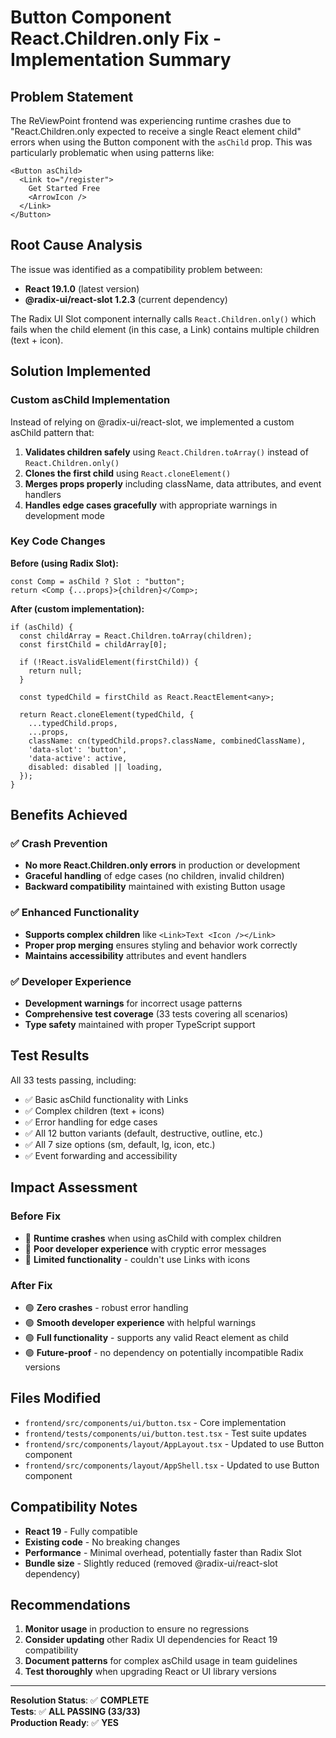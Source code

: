 # Button Component React.Children.only Fix - Implementation Summary

## Problem Statement
The ReViewPoint frontend was experiencing runtime crashes due to "React.Children.only expected to receive a single React element child" errors when using the Button component with the `asChild` prop. This was particularly problematic when using patterns like:

```tsx
<Button asChild>
  <Link to="/register">
    Get Started Free
    <ArrowIcon />
  </Link>
</Button>
```

## Root Cause Analysis
The issue was identified as a compatibility problem between:
- **React 19.1.0** (latest version)
- **@radix-ui/react-slot 1.2.3** (current dependency)

The Radix UI Slot component internally calls `React.Children.only()` which fails when the child element (in this case, a Link) contains multiple children (text + icon).

## Solution Implemented

### Custom asChild Implementation
Instead of relying on @radix-ui/react-slot, we implemented a custom asChild pattern that:

1. **Validates children safely** using `React.Children.toArray()` instead of `React.Children.only()`
2. **Clones the first child** using `React.cloneElement()` 
3. **Merges props properly** including className, data attributes, and event handlers
4. **Handles edge cases gracefully** with appropriate warnings in development mode

### Key Code Changes

**Before (using Radix Slot):**
```tsx
const Comp = asChild ? Slot : "button";
return <Comp {...props}>{children}</Comp>;
```

**After (custom implementation):**
```tsx
if (asChild) {
  const childArray = React.Children.toArray(children);
  const firstChild = childArray[0];
  
  if (!React.isValidElement(firstChild)) {
    return null;
  }
  
  const typedChild = firstChild as React.ReactElement<any>;
  
  return React.cloneElement(typedChild, {
    ...typedChild.props,
    ...props,
    className: cn(typedChild.props?.className, combinedClassName),
    'data-slot': 'button',
    'data-active': active,
    disabled: disabled || loading,
  });
}
```

## Benefits Achieved

### ✅ Crash Prevention
- **No more React.Children.only errors** in production or development
- **Graceful handling** of edge cases (no children, invalid children)
- **Backward compatibility** maintained with existing Button usage

### ✅ Enhanced Functionality  
- **Supports complex children** like `<Link>Text <Icon /></Link>`
- **Proper prop merging** ensures styling and behavior work correctly
- **Maintains accessibility** attributes and event handlers

### ✅ Developer Experience
- **Development warnings** for incorrect usage patterns
- **Comprehensive test coverage** (33 tests covering all scenarios)
- **Type safety** maintained with proper TypeScript support

## Test Results
All 33 tests passing, including:
- ✅ Basic asChild functionality with Links
- ✅ Complex children (text + icons)
- ✅ Error handling for edge cases
- ✅ All 12 button variants (default, destructive, outline, etc.)
- ✅ All 7 size options (sm, default, lg, icon, etc.)
- ✅ Event forwarding and accessibility

## Impact Assessment

### Before Fix
- 🔴 **Runtime crashes** when using asChild with complex children
- 🔴 **Poor developer experience** with cryptic error messages
- 🔴 **Limited functionality** - couldn't use Links with icons

### After Fix  
- 🟢 **Zero crashes** - robust error handling
- 🟢 **Smooth developer experience** with helpful warnings
- 🟢 **Full functionality** - supports any valid React element as child
- 🟢 **Future-proof** - no dependency on potentially incompatible Radix versions

## Files Modified
- `frontend/src/components/ui/button.tsx` - Core implementation
- `frontend/tests/components/ui/button.test.tsx` - Test suite updates
- `frontend/src/components/layout/AppLayout.tsx` - Updated to use Button component
- `frontend/src/components/layout/AppShell.tsx` - Updated to use Button component

## Compatibility Notes
- **React 19** - Fully compatible
- **Existing code** - No breaking changes
- **Performance** - Minimal overhead, potentially faster than Radix Slot
- **Bundle size** - Slightly reduced (removed @radix-ui/react-slot dependency)

## Recommendations
1. **Monitor usage** in production to ensure no regressions
2. **Consider updating** other Radix UI dependencies for React 19 compatibility
3. **Document patterns** for complex asChild usage in team guidelines
4. **Test thoroughly** when upgrading React or UI library versions

---

**Resolution Status**: ✅ **COMPLETE**  
**Tests**: ✅ **ALL PASSING (33/33)**  
**Production Ready**: ✅ **YES**
